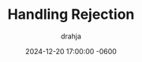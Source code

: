 ---
title: Handling Rejection
description: Insert Descriptive Summary Here
author: drahja
date: 2024-12-20 17:00:00 -0600
categories: [Roleplay, Etiquette & Courtesy]
tags: [roleplay, tips, strategies, communication, empathy, honesty, patience, conversation, managing expectations, mental wellbeing, healthy boundaries, boundaries, rejection, frustration, projection]
pin: false
media_subpath: '/posts/rejection'
---